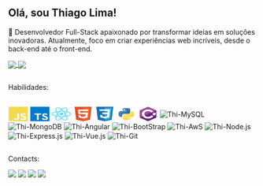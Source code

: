 ## Olá, sou Thiago Lima!

🚀 Desenvolvedor Full-Stack apaixonado por transformar ideias em soluções inovadoras. Atualmente, foco em criar experiências web incríveis, desde o back-end até o front-end.

<a href="https://github.com/Dev-ThiagoLima/github-readme-stats">
  <img height=170 align="center" src="https://github-readme-stats.vercel.app/api?username=Dev-ThiagoLima&show_icons=true&theme=radical&include_all_commits=true&count_private=true"/>
</a>
<a href="https://github.com/Dev-ThiagoLima/convoychat">
  <img height=170 align="center" src="https://github-readme-stats.vercel.app/api/top-langs?username=Dev-ThiagoLima&layout=compact&langs_count=8&card_width=320&show_icons=true&theme=radical"/>
</a>

##

Habilidades:

<div style="display: inline_block"><br>
  <img align="center" alt="Thi-Js" height="30" width="40" src="https://raw.githubusercontent.com/devicons/devicon/master/icons/javascript/javascript-plain.svg">
  <img align="center" alt="Thi-Ts" height="30" width="40" src="https://raw.githubusercontent.com/devicons/devicon/master/icons/typescript/typescript-plain.svg">
  <img align="center" alt="Thi-React" height="30" width="40" src="https://raw.githubusercontent.com/devicons/devicon/master/icons/react/react-original.svg">
  <img align="center" alt="Thi-HTML" height="30" width="40" src="https://raw.githubusercontent.com/devicons/devicon/master/icons/html5/html5-original.svg">
  <img align="center" alt="Thi-CSS" height="30" width="40" src="https://raw.githubusercontent.com/devicons/devicon/master/icons/css3/css3-original.svg">
  <img align="center" alt="Thi-Python" height="30" width="40" src="https://raw.githubusercontent.com/devicons/devicon/master/icons/python/python-original.svg">
  <img align="center" alt="Thi-Csharp" height="30" width="40" src="https://raw.githubusercontent.com/devicons/devicon/master/icons/csharp/csharp-original.svg">
  <img align="center" alt="Thi-MySQL" height="30" width="65" src="https://img.shields.io/badge/mysql-%2300f.svg?style=for-the-badge&logo=mysql&logoColor=white">
  <img align="center" alt="Thi-MongoDB" height="30" width="65" src="https://img.shields.io/badge/MongoDB-%234ea94b.svg?style=for-the-badge&logo=mongodb&logoColor=white">
  <img align="center" alt="Thi-Angular" height="30" width="65" src="https://img.shields.io/badge/angular-%23DD0031.svg?style=for-the-badge&logo=angular&logoColor=white">
  <img align="center" alt="Thi-BootStrap" height="30" width="65" src="https://img.shields.io/badge/bootstrap-%238511FA.svg?style=for-the-badge&logo=bootstrap&logoColor=white">
  <img align="center" alt="Thi-AwS" height="30" width="65" src="https://img.shields.io/badge/AWS-%23FF9900.svg?style=for-the-badge&logo=amazon-aws&logoColor=white">
  <img align="center" alt="Thi-Node.js" height="30" width="65" src="https://img.shields.io/badge/node.js-6DA55F?style=for-the-badge&logo=node.js&logoColor=white">
  <img align="center" alt="Thi-Express.js" height="30" width="65" src="https://img.shields.io/badge/express.js-%23404d59.svg?style=for-the-badge&logo=express&logoColor=%2361DAFB">
  <img align="center" alt="Thi-Vue.js" height="30" width="65" src="https://img.shields.io/badge/vuejs-%2335495e.svg?style=for-the-badge&logo=vuedotjs&logoColor=%234FC08D">
  <img align="center" alt="Thi-Git" height="30" width="65" src="https://img.shields.io/badge/git-%23F05033.svg?style=for-the-badge&logo=git&logoColor=white">
</div>
    
  ##
  
Contacts:
<div> 
<a href="https://www.instagram.com/Thiiago.Slima" target="_blank"><img src="https://img.shields.io/badge/-Instagram-%23E4405F?style=for-the-badge&logo=instagram&logoColor=white"></a>
<a href="https://discord.gg/reTtQFEa" target="_blank"><img src="https://img.shields.io/badge/Discord-7289DA?style=for-the-badge&logo=discord&logoColor=white" target="_blank"></a> 
<a href="https://wa.me/5511948835720?text=Ol%C3%A1%2C+Dev-ThiagoLima%F0%9F%92%BB%F0%9F%96%A4" target="_blank"><img src="https://img.shields.io/badge/WhatsApp-25D366?style=for-the-badge&logo=whatsapp&logoColor=white"></a>
<a href="http://linkedin.com/in/thiago-santos-lima-a86916297" target="_blank"><img src="https://img.shields.io/badge/-LinkedIn-%230077B5?style=for-the-badge&logo=linkedin&logoColor=white"target="_blank"></a> 
</div>

